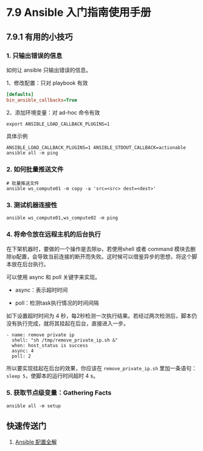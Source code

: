 # 7.9 Ansible 入门指南使用手册

## 7.9.1 有用的小技巧

### 1. 只输出错误的信息

如何让 ansible 只输出错误的信息。

1、修改配置：只对 playbook 有效

```ini
[defaults]
bin_ansible_callbacks=True
```

2、添加环境变量：对 ad-hoc 命令有效

```shell
export ANSIBLE_LOAD_CALLBACK_PLUGINS=1
```

具体示例

```shell
ANSIBLE_LOAD_CALLBACK_PLUGINS=1 ANSIBLE_STDOUT_CALLBACK=actionable ansible all -m ping
```



### 2. 如何批量推送文件

```
# 批量推送文件
ansible ws_compute01 -m copy -a 'src=<src> dest=<dest>'
```

### 3. 测试机器连接性

```shell
ansible ws_compute01,ws_compute02 -m ping
```



### 4. 将命令放在远程主机的后台执行

在下架机器时，要做的一个操作是去除ip，若使用shell 或者 command 模块去删除ip配置，会导致当前连接的断开而失败。这时候可以借鉴异步的思想，将这个脚本放在后台执行。

可以使用 async 和 poll 关键字来实现。

- async：表示超时时间

- poll：检测task执行情况的时间间隔


如下设置超时时间为 4 秒，每2秒检测一次执行结果。若经过两次检测后，脚本仍没有执行完成，就将其挂起在后台，直接进入一步。

```
- name: remove private ip
  shell: "sh /tmp/remove_private_ip.sh &"
  when: host_status is success
  async: 4
  poll: 2
```

所以要实现挂起在后台的效果，你应该在 `remove_private_ip.sh` 里加一条语句：`sleep 5`，使脚本的运行时间超时 4 s。

### 5. 获取节点级变量：Gathering Facts

```
ansible all -m setup
```



## 快速传送门

1. [Ansible 配置全解](https://docs.ansible.com/ansible/2.6/reference_appendices/config.html#ansible-configuration-settings)
